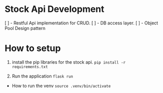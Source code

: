 # Stock Api Development 

[ ] - Restful Api implementation for CRUD.
[ ] - DB access layer.
[ ] - Object Pool Design pattern 


# How to setup
1. install the pip libraries for the stock api.
`pip install -r requirements.txt`

2. Run the application
`flask run`


* How to run the venv
`source .venv/bin/activate`


